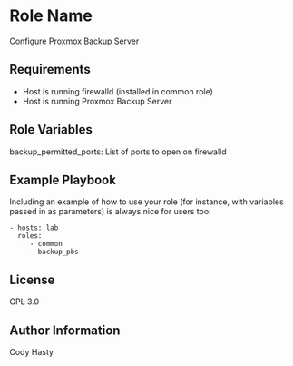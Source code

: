Role Name
=========

Configure Proxmox Backup Server

Requirements
------------

- Host is running firewalld (installed in common role)
- Host is running Proxmox Backup Server

Role Variables
--------------

backup_permitted_ports: List of ports to open on firewalld


Example Playbook
----------------

Including an example of how to use your role (for instance, with variables passed in as parameters) is always nice for users too:

    - hosts: lab
      roles:
         - common
         - backup_pbs

License
-------

GPL 3.0

Author Information
------------------

Cody Hasty